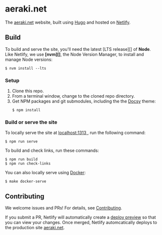 # aeraki.net

The [aeraki.net](https://aeraki.net) website, built using [Hugo](https://gohugo.io) and hosted on [Netlify](https://www.netlify.com/).

## Build

To build and serve the site, you'll need the latest [LTS release][] of **Node**.
Like Netlify, we use **[nvm][]**, the Node Version Manager, to install and
manage Node versions:

```console
$ nvm install --lts
```

### Setup

 1. Clone this repo.
 2. From a terminal window, change to the cloned repo directory.
 3. Get NPM packages and git submodules, including the the [Docsy](https://www.docsy.dev/) theme:
    ```console
    $ npm install
    ```

### Build or serve the site

To locally serve the site at [localhost:1313 ](http://localhost:1313), run the following command:

```console
$ npm run serve
```

To build and check links, run these commands:

```console
$ npm run build
$ npm run check-links
```

You can also locally serve using [Docker](https://docker.com):

```console
$ make docker-serve
```

## Contributing

We welcome issues and PRs! For details, see [Contributing](https://github.com/aeraki-mesh/aeraki/blob/master/CONTRIBUTING.md).

If you submit a PR, Netlify will automatically create a [deploy preview](https://docs.netlify.com/site-deploys/deploy-previews/) so
that you can view your changes. Once merged, Netlify automcatically deploys to
the production site [aeraki.net](https://aeraki.net).
